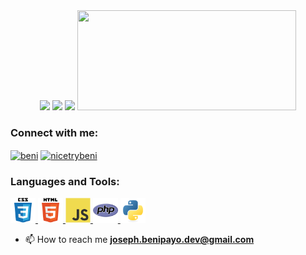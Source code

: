 <div align="center">
   <img src="https://github-readme-stats.vercel.app/api?username=nicetrybeni&show_icons=true&theme=radical" style="width: 400px; max-width: 100%" />
   <img src="https://streak-stats.demolab.com?user=nicetrybeni&theme=radical" style="width: 400px; max-width: 100%" />
   <img height="160px" src="https://github-readme-stats.vercel.app/api/top-langs/?username=nicetrybeni&layout=compact&show_icons=true&theme=radical" />
   <img width="350px" height="160px" src="https://github-profile-trophy.vercel.app/?username=nicetrybeni&theme=radical&row=2&column=4&no-bg=false)](https://github.com/ryo-ma/github-profile-trophy">
</div>

<h3 align="left">Connect with me:</h3>
<p align="left">
<a href="www.youtube.com/@BENI-dev" target="blank"><img align="center" src="https://raw.githubusercontent.com/rahuldkjain/github-profile-readme-generator/master/src/images/icons/Social/youtube.svg" alt="beni" height="30" width="40" /></a>
<a href="https://linkedin.com/in/nicetrybeni" target="blank"><img align="center" src="https://raw.githubusercontent.com/rahuldkjain/github-profile-readme-generator/master/src/images/icons/Social/linked-in-alt.svg" alt="nicetrybeni" height="30" width="40" /></a>
</p>

<h3 align="left">Languages and Tools:</h3>
<p align="left"> <a href="https://www.w3schools.com/css/" target="_blank" rel="noreferrer"> <img src="https://raw.githubusercontent.com/devicons/devicon/master/icons/css3/css3-original-wordmark.svg" alt="css3" width="40" height="40"/> </a> <a href="https://www.w3.org/html/" target="_blank" rel="noreferrer"> <img src="https://raw.githubusercontent.com/devicons/devicon/master/icons/html5/html5-original-wordmark.svg" alt="html5" width="40" height="40"/> </a> <a href="https://developer.mozilla.org/en-US/docs/Web/JavaScript" target="_blank" rel="noreferrer"> <img src="https://raw.githubusercontent.com/devicons/devicon/master/icons/javascript/javascript-original.svg" alt="javascript" width="40" height="40"/> </a> <a href="https://www.php.net" target="_blank" rel="noreferrer"> <img src="https://raw.githubusercontent.com/devicons/devicon/master/icons/php/php-original.svg" alt="php" width="40" height="40"/> </a> <a href="https://www.python.org" target="_blank" rel="noreferrer"> <img src="https://raw.githubusercontent.com/devicons/devicon/master/icons/python/python-original.svg" alt="python" width="40" height="40"/> </a> </p>

- 📫 How to reach me **joseph.benipayo.dev@gmail.com**
